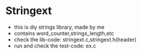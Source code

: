 # Stringext
- this is diy strings library, made by me  
- contains word_counter,strings_length,etc  
- check the lib-code: stringext.c,stringext.h(header)  
- run and check the test-code: ex.c
